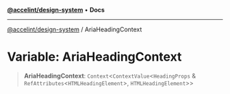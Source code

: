 [**@accelint/design-system**](../README.md) • **Docs**

***

[@accelint/design-system](../README.md) / AriaHeadingContext

# Variable: AriaHeadingContext

> **AriaHeadingContext**: `Context`\<`ContextValue`\<`HeadingProps` & `RefAttributes`\<`HTMLHeadingElement`\>, `HTMLHeadingElement`\>\>
